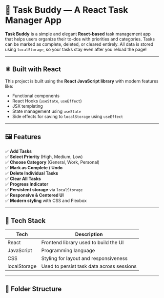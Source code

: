 # 📝 Task Buddy — A React Task Manager App

**Task Buddy** is a simple and elegant **React-based** task management app that helps users organize their to-dos with priorities and categories. Tasks can be marked as complete, deleted, or cleared entirely. All data is stored using `localStorage`, so your tasks stay even after you reload the page!

---

## ⚛️ Built with React

This project is built using the **React JavaScript library** with modern features like:

- Functional components
- React Hooks (`useState`, `useEffect`)
- JSX templating
- State management using `useState`
- Side effects for saving to `localStorage` using `useEffect`

---

## 🖼️ Features

✅ **Add Tasks**  
✅ **Select Priority** (High, Medium, Low)  
✅ **Choose Category** (General, Work, Personal)  
✅ **Mark as Complete / Undo**  
✅ **Delete Individual Tasks**  
✅ **Clear All Tasks**  
✅ **Progress Indicator**  
✅ **Persistent storage** via `localStorage`  
✅ **Responsive & Centered UI**  
✅ **Modern styling** with CSS and Flexbox  

---

## 🔧 Tech Stack

| Tech | Description |
|------|-------------|
| React | Frontend library used to build the UI |
| JavaScript | Programming language |
| CSS | Styling for layout and responsiveness |
| localStorage | Used to persist task data across sessions |

---

## 📂 Folder Structure

